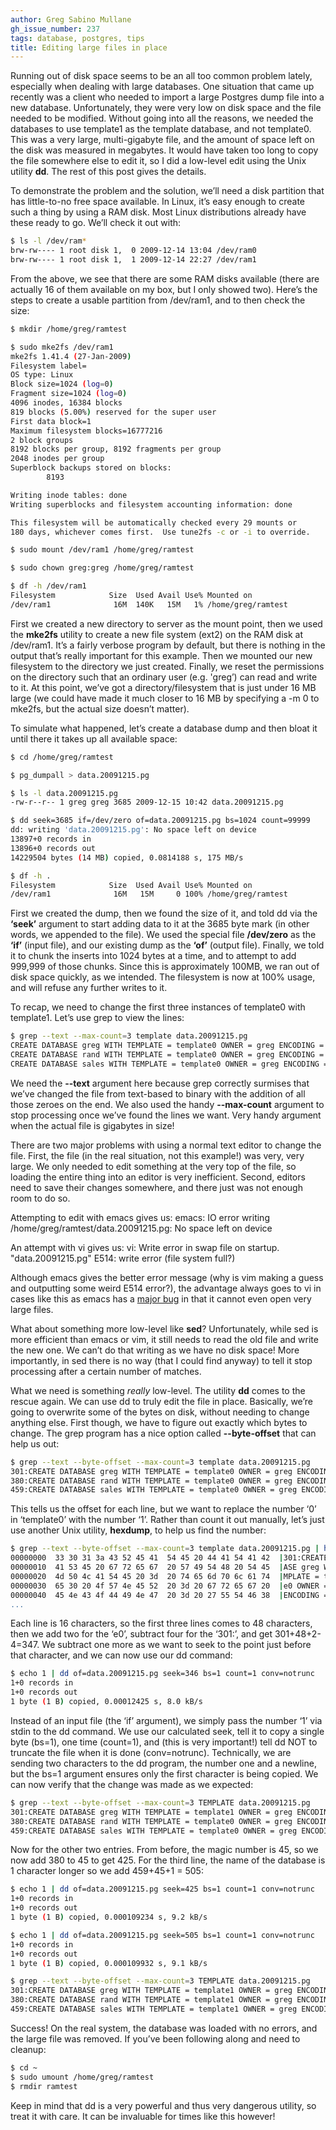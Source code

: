 ```yaml
---
author: Greg Sabino Mullane
gh_issue_number: 237
tags: database, postgres, tips
title: Editing large files in place
---
```




Running out of disk space seems to be an all too common problem lately, especially when dealing with large databases. One situation that came up recently was a client who needed to import a large Postgres dump file into a new database. Unfortunately, they were very low on disk space and the file needed to be modified. Without going into all the reasons, we needed the databases to use template1 as the template database, and not template0. This was a very large, multi-gigabyte file, and the amount of space left on the disk was measured in megabytes. It would have taken too long to copy the file somewhere else to edit it, so I did a low-level edit using the Unix utility **dd**. The rest of this post gives the details.

To demonstrate the problem and the solution, we’ll need a disk partition that has little-to-no free space available. In Linux, it’s easy enough to create such a thing by using a RAM disk. Most Linux distributions already have these ready to go. We’ll check it out with:

```bash
$ ls -l /dev/ram*
brw-rw---- 1 root disk 1,  0 2009-12-14 13:04 /dev/ram0
brw-rw---- 1 root disk 1,  1 2009-12-14 22:27 /dev/ram1
```

From the above, we see that there are some RAM disks available (there are actually 16 of them available on my box, but I only showed two). Here’s the steps to create a usable partition from /dev/ram1, and to then check the size:

```bash
$ mkdir /home/greg/ramtest

$ sudo mke2fs /dev/ram1
mke2fs 1.41.4 (27-Jan-2009)
Filesystem label=
OS type: Linux
Block size=1024 (log=0)
Fragment size=1024 (log=0)
4096 inodes, 16384 blocks
819 blocks (5.00%) reserved for the super user
First data block=1
Maximum filesystem blocks=16777216
2 block groups
8192 blocks per group, 8192 fragments per group
2048 inodes per group
Superblock backups stored on blocks:
        8193

Writing inode tables: done
Writing superblocks and filesystem accounting information: done

This filesystem will be automatically checked every 29 mounts or
180 days, whichever comes first.  Use tune2fs -c or -i to override.

$ sudo mount /dev/ram1 /home/greg/ramtest

$ sudo chown greg:greg /home/greg/ramtest

$ df -h /dev/ram1
Filesystem            Size  Used Avail Use% Mounted on
/dev/ram1              16M  140K   15M   1% /home/greg/ramtest
```

First we created a new directory to server as the mount point, then we used the **mke2fs** utility to create a new file system (ext2) on the RAM disk at /dev/ram1. It’s a fairly verbose program by default, but there is nothing in the output that’s really important for this example. Then we mounted our new filesystem to the directory we just created. Finally, we reset the permissions on the directory such that an ordinary user (e.g. 'greg’) can read and write to it. At this point, we’ve got a directory/filesystem that is just under 16 MB large (we could have made it much closer to 16 MB by specifying a -m 0 to mke2fs, but the actual size doesn’t matter).

To simulate what happened, let’s create a database dump and then bloat it until there it takes up all available space:

```bash
$ cd /home/greg/ramtest

$ pg_dumpall > data.20091215.pg

$ ls -l data.20091215.pg
-rw-r--r-- 1 greg greg 3685 2009-12-15 10:42 data.20091215.pg

$ dd seek=3685 if=/dev/zero of=data.20091215.pg bs=1024 count=99999
dd: writing 'data.20091215.pg': No space left on device
13897+0 records in
13896+0 records out
14229504 bytes (14 MB) copied, 0.0814188 s, 175 MB/s

$ df -h .
Filesystem            Size  Used Avail Use% Mounted on
/dev/ram1              16M   15M     0 100% /home/greg/ramtest
```

First we created the dump, then we found the size of it, and told dd via the **‘seek’** argument to start adding data to it at the 3685 byte mark (in other words, we appended to the file). We used the special file **/dev/zero** as the **‘if’** (input file), and our existing dump as the **‘of’** (output file). Finally, we told it to chunk the inserts into 1024 bytes at a time, and to attempt to add 999,999 of those chunks.  Since this is approximately 100MB, we ran out of disk space quickly, as we intended. The filesystem is now at 100% usage, and will refuse any further writes to it.

To recap, we need to change the first three instances of template0 with template1. Let’s use grep to view the lines:

```bash
$ grep --text --max-count=3 template data.20091215.pg
CREATE DATABASE greg WITH TEMPLATE = template0 OWNER = greg ENCODING = 'UTF8';
CREATE DATABASE rand WITH TEMPLATE = template0 OWNER = greg ENCODING = 'UTF8';
CREATE DATABASE sales WITH TEMPLATE = template0 OWNER = greg ENCODING = 'UTF8';
```

We need the **--text** argument here because grep correctly surmises that we’ve changed the file from text-based to binary with the addition of all those zeroes on the end. We also used the handy **--max-count** argument to stop processing once we’ve found the lines we want. Very handy argument when the actual file is gigabytes in size!

There are two major problems with using a normal text editor to change the file. First, the file (in the real situation, not this example!) was very, very large. We only needed to edit something at the very top of the file, so loading the entire thing into an editor is very inefficient. Second, editors need to save their changes somewhere, and there just was not enough room to do so.

Attempting to edit with emacs gives us: emacs: IO error writing /home/greg/ramtest/data.20091215.pg: No space left on device

An attempt with vi gives us: vi: Write error in swap file on startup. "data.20091215.pg" E514: write error (file system full?)

Although emacs gives the better error message (why is vim making a guess and outputting some weird E514 error?), the advantage always goes to vi in cases like this as emacs has a [major bug](https://www.emacswiki.org/emacs/EmacsFileSizeLimit) in that it cannot even open very large files.

What about something more low-level like **sed**? Unfortunately, while sed is more efficient than emacs or vim, it still needs to read the old file and write the new one. We can’t do that writing as we have no disk space! More importantly, in sed there is no way (that I could find anyway) to tell it stop processing after a certain number of matches.

What we need is something *really* low-level. The utility **dd** comes to the rescue again. We can use dd to truly edit the file in place. Basically, we’re going to overwrite some of the bytes on disk, without needing to change anything else. First though, we have to figure out exactly which bytes to change. The grep program has a nice option called **--byte-offset** that can help us out:

```bash
$ grep --text --byte-offset --max-count=3 template data.20091215.pg
301:CREATE DATABASE greg WITH TEMPLATE = template0 OWNER = greg ENCODING = 'UTF8';
380:CREATE DATABASE rand WITH TEMPLATE = template0 OWNER = greg ENCODING = 'UTF8';
459:CREATE DATABASE sales WITH TEMPLATE = template0 OWNER = greg ENCODING = 'UTF8';
```

This tells us the offset for each line, but we want to replace the number ‘0’ in ‘template0’ with the number ‘1’. Rather than count it out manually, let’s just use another Unix utility, **hexdump**, to help us find the number:

```bash
$ grep --text --byte-offset --max-count=3 template data.20091215.pg | hexdump -C
00000000  33 30 31 3a 43 52 45 41  54 45 20 44 41 54 41 42  |301:CREATE DATAB|
00000010  41 53 45 20 67 72 65 67  20 57 49 54 48 20 54 45  |ASE greg WITH TE|
00000020  4d 50 4c 41 54 45 20 3d  20 74 65 6d 70 6c 61 74  |MPLATE = templat|
00000030  65 30 20 4f 57 4e 45 52  20 3d 20 67 72 65 67 20  |e0 OWNER = greg |
00000040  45 4e 43 4f 44 49 4e 47  20 3d 20 27 55 54 46 38  |ENCODING = 'UTF8|
...
```

Each line is 16 characters, so the first three lines comes to 48 characters, then we add two for the ‘e0’, subtract four for the ‘301:’, and get 301+48+2-4=347. We subtract one more as we want to seek to the point just before that character, and we can now use our dd command:

```bash
$ echo 1 | dd of=data.20091215.pg seek=346 bs=1 count=1 conv=notrunc
1+0 records in
1+0 records out
1 byte (1 B) copied, 0.00012425 s, 8.0 kB/s
```

Instead of an input file (the ‘if’ argument), we simply pass the number ‘1’ via stdin to the dd command. We use our calculated seek, tell it to copy a single byte (bs=1), one time (count=1), and (this is very important!) tell dd NOT to truncate the file when it is done (conv=notrunc). Technically, we are sending two characters to the dd program, the number one and a newline, but the bs=1 argument ensures only the first character is being copied. We can now verify that the change was made as we expected:

```bash
$ grep --text --byte-offset --max-count=3 TEMPLATE data.20091215.pg
301:CREATE DATABASE greg WITH TEMPLATE = template1 OWNER = greg ENCODING = 'UTF8';
380:CREATE DATABASE rand WITH TEMPLATE = template0 OWNER = greg ENCODING = 'UTF8';
459:CREATE DATABASE sales WITH TEMPLATE = template0 OWNER = greg ENCODING = 'UTF8';
```

Now for the other two entries. From before, the magic number is 45, so we now add 380 to 45 to get 425. For the third line, the name of the database is 1 character longer so we add 459+45+1 = 505:

```bash
$ echo 1 | dd of=data.20091215.pg seek=425 bs=1 count=1 conv=notrunc
1+0 records in
1+0 records out
1 byte (1 B) copied, 0.000109234 s, 9.2 kB/s

$ echo 1 | dd of=data.20091215.pg seek=505 bs=1 count=1 conv=notrunc
1+0 records in
1+0 records out
1 byte (1 B) copied, 0.000109932 s, 9.1 kB/s

$ grep --text --byte-offset --max-count=3 TEMPLATE data.20091215.pg
301:CREATE DATABASE greg WITH TEMPLATE = template1 OWNER = greg ENCODING = 'UTF8';
380:CREATE DATABASE rand WITH TEMPLATE = template1 OWNER = greg ENCODING = 'UTF8';
459:CREATE DATABASE sales WITH TEMPLATE = template1 OWNER = greg ENCODING = 'UTF8';
```

Success! On the real system, the database was loaded with no errors, and the large file was removed. If you’ve been following along and need to cleanup:

```bash
$ cd ~
$ sudo umount /home/greg/ramtest
$ rmdir ramtest
```

Keep in mind that dd is a very powerful and thus very dangerous utility, so treat it with care. It can be invaluable for times like this however!


